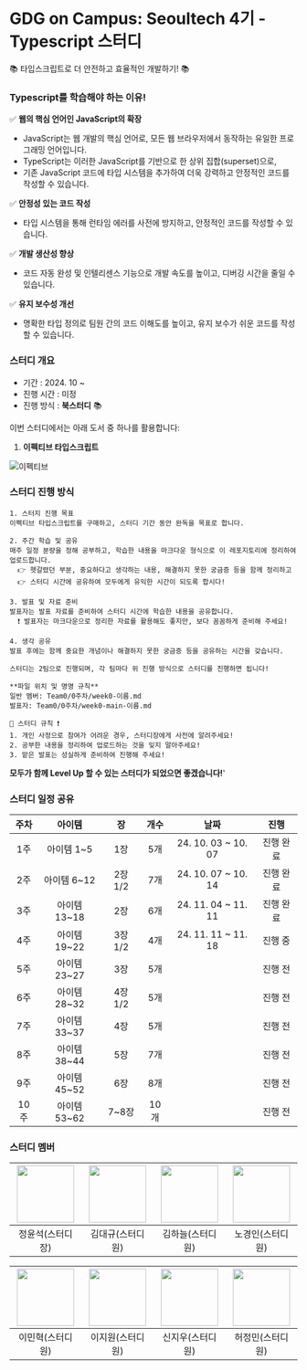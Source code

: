 # GDG on Campus: Seoultech 4기 - Typescript 스터디

📚 타입스크립트로 더 안전하고 효율적인 개발하기! 📚

### Typescript를 학습해야 하는 이유!
✅ **웹의 핵심 언어인 JavaScript의 확장**
* JavaScript는 웹 개발의 핵심 언어로, 모든 웹 브라우저에서 동작하는 유일한 프로그래밍 언어입니다.
* TypeScript는 이러한 JavaScript를 기반으로 한 상위 집합(superset)으로,
* 기존 JavaScript 코드에 타입 시스템을 추가하여 더욱 강력하고 안정적인 코드를 작성할 수 있습니다.

✅ **안정성 있는 코드 작성**
* 타입 시스템을 통해 런타임 에러를 사전에 방지하고, 안정적인 코드를 작성할 수 있습니다.


✅ **개발 생산성 향상**
* 코드 자동 완성 및 인텔리센스 기능으로 개발 속도를 높이고, 디버깅 시간을 줄일 수 있습니다.


✅ **유지 보수성 개선**
* 명확한 타입 정의로 팀원 간의 코드 이해도를 높이고, 유지 보수가 쉬운 코드를 작성할 수 있습니다.

### 스터디 개요

* 기간 : 2024. 10 ~
* 진행 시간 : 미정
* 진행 방식 : **북스터디** 📚

이번 스터디에서는 아래 도서 중 하나를 활용합니다:

1. **이펙티브 타입스크립트**

![이펙티브](https://github.com/user-attachments/assets/342dfa90-f2a4-4774-8756-565470286fa5)

### 스터디 진행 방식
```
1. 스터지 진행 목표
이펙티브 타입스크립트를 구매하고, 스터디 기간 동안 완독을 목표로 합니다.

2. 주간 학습 및 공유
매주 일정 분량을 정해 공부하고, 학습한 내용을 마크다운 형식으로 이 레포지토리에 정리하여 업로드합니다.
  👉 헷갈렸던 부분, 중요하다고 생각하는 내용, 해결하지 못한 궁금증 등을 함께 정리하고
  👉 스터디 시간에 공유하여 모두에게 유익한 시간이 되도록 합시다!

3. 발표 및 자료 준비
발표자는 발표 자료를 준비하여 스터디 시간에 학습한 내용을 공유합니다.
  ❗ 발표자는 마크다운으로 정리한 자료를 활용해도 좋지만, 보다 꼼꼼하게 준비해 주세요!

4. 생각 공유
발표 후에는 함께 중요한 개념이나 해결하지 못한 궁금증 등을 공유하는 시간을 갖습니다.

스터디는 2팀으로 진행되며, 각 팀마다 위 진행 방식으로 스터디를 진행하면 됩니다!

**파일 위치 및 명명 규칙**
일반 멤버: Team0/0주차/week0-이름.md
발표자: Team0/0주차/week0-main-이름.md

```

    📣 스터디 규칙 ❗
    1. 개인 사정으로 참여가 어려운 경우, 스터디장에게 사전에 알려주세요!
    2. 공부한 내용을 정리하여 업로드하는 것을 잊지 말아주세요!
    3. 맡은 발표는 성실하게 준비하여 진행해 주세요!

**모두가 함께 Level Up 할 수 있는 스터디가 되었으면 좋겠습니다!**'

### 스터디 일정 공유

| 주차 | 아이템 | 장 | 개수 | 날짜 | 진행 |
|:---:|:---:|:---:|:---:|:---:|:---:|
| 1주 | 아이템 1~5 | 1장 | 5개 | 24. 10. 03 ~ 10. 07 | 진행 완료 |
| 2주 | 아이템 6~12 | 2장 1/2 | 7개 | 24. 10. 07 ~ 10. 14 | 진행 완료 |
| 3주 | 아이템 13~18 | 2장 | 6개 | 24. 11. 04 ~ 11. 11 | 진행 완료 |
| 4주 | 아이템 19~22 | 3장 1/2 | 4개 | 24. 11. 11 ~ 11. 18 | 진행 중 |
| 5주 | 아이템 23~27 | 3장 | 5개 | | 진행 전 |
| 6주 | 아이템 28~32 | 4장 1/2 | 5개 | | 진행 전 |
| 7주 | 아이템 33~37 | 4장 | 5개 | | 진행 전 |
| 8주 | 아이템 38~44 | 5장 | 7개 | | 진행 전 |
| 9주 | 아이템 45~52 | 6장 | 8개 | | 진행 전 |
| 10주 | 아이템 53~62 | 7~8장 | 10개 | | 진행 전 |

### 스터디 멤버

| [<img src="https://github.com/seokkkkkk.png" width="100">](https://github.com/seokkkkkk) | [<img src="https://github.com/KimDaegyu-Dev.png" width="100">](https://github.com/KimDaegyu-Dev) | [<img src="https://github.com/haneulkimhera.png" width="100">](https://github.com/haneulkimhera) | [<img src="https://github.com/kyinn1307.png" width="100">](https://github.com/kyinn1307) |
|:---:|:---:|:---:|:---:|
정윤석(스터디장) | 김대규(스터디원) | 김하늘(스터디원) | 노경인(스터디원) |

| [<img src="https://github.com/Minhyuk12.png" width="100">](https://github.com/Minhyuk12) | [<img src="https://github.com/4ch1o3.png" width="100">](https://github.com/4ch1o3) | [<img src="https://github.com/xxrainow.png" width="100">](https://github.com/xxrainow) | [<img src="https://github.com/jungmin0432.png" width="100">](https://github.com/jungmin0432) |
|:---:|:---:|:---:|:---:|
이민혁(스터디원) | 이지원(스터디원) | 신지우(스터디원) | 허정민(스터디원) |

